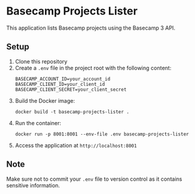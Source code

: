 # Basecamp Projects Lister

This application lists Basecamp projects using the Basecamp 3 API.

## Setup

1. Clone this repository
2. Create a `.env` file in the project root with the following content:
   ```
   BASECAMP_ACCOUNT_ID=your_account_id
   BASECAMP_CLIENT_ID=your_client_id
   BASECAMP_CLIENT_SECRET=your_client_secret
   ```
3. Build the Docker image:
   ```
   docker build -t basecamp-projects-lister .
   ```
4. Run the container:
   ```
   docker run -p 8001:8001 --env-file .env basecamp-projects-lister
   ```
5. Access the application at `http://localhost:8001`

## Note

Make sure not to commit your `.env` file to version control as it contains sensitive information.
